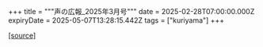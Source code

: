 +++
title = """声の広報_2025年3月号"""
date = 2025-02-28T07:00:00.000Z
expiryDate = 2025-05-07T13:28:15.442Z
tags = ["kuriyama"]
+++


[[source]](https://www.town.kuriyama.hokkaido.jp/site/koho/30916.html)

